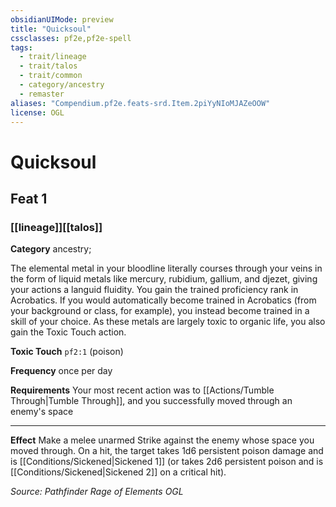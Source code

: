 ```yaml
---
obsidianUIMode: preview
title: "Quicksoul"
cssclasses: pf2e,pf2e-spell
tags:
  - trait/lineage
  - trait/talos
  - trait/common
  - category/ancestry
  - remaster
aliases: "Compendium.pf2e.feats-srd.Item.2piYyNIoMJAZeOOW"
license: OGL
---
```

# Quicksoul
## Feat 1
### [[lineage]][[talos]]

**Category** ancestry; 




The elemental metal in your bloodline literally courses through your veins in the form of liquid metals like mercury, rubidium, gallium, and djezet, giving your actions a languid fluidity. You gain the trained proficiency rank in Acrobatics. If you would automatically become trained in Acrobatics (from your background or class, for example), you instead become trained in a skill of your choice. As these metals are largely toxic to organic life, you also gain the Toxic Touch action.

**Toxic Touch** `pf2:1` (poison)

**Frequency** once per day

**Requirements** Your most recent action was to [[Actions/Tumble Through|Tumble Through]], and you successfully moved through an enemy's space

* * *

**Effect** Make a melee unarmed Strike against the enemy whose space you moved through. On a hit, the target takes 1d6 persistent poison damage and is [[Conditions/Sickened|Sickened 1]] (or takes 2d6 persistent poison and is [[Conditions/Sickened|Sickened 2]] on a critical hit).

*Source: Pathfinder Rage of Elements*
*OGL*